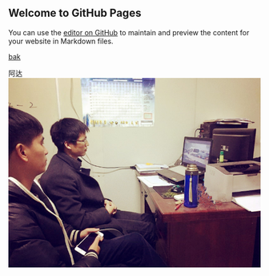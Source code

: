 ## Welcome to GitHub Pages

You can use the [editor on GitHub](https://github.com/forthe2008/forthe2008.github.io/edit/master/README.md) to maintain and preview the content for your website in Markdown files.

[bak](./README.bak.md)

阿达
![picture](./1_6.jpg)
